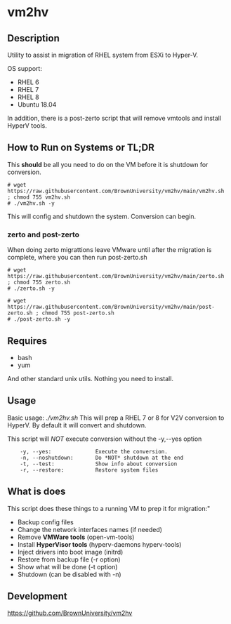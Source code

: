 # vm2hv

## Description

Utility to assist in migration of RHEL system from ESXi to Hyper-V. 

OS support:
* RHEL 6
* RHEL 7
* RHEL 8
* Ubuntu 18.04

In addition, there is a post-zerto script that will remove vmtools and install
HyperV tools.

## How to Run on Systems or TL;DR

This **should** be all you need to do on the VM before it is shutdown for conversion.

```
# wget https://raw.githubusercontent.com/BrownUniversity/vm2hv/main/vm2hv.sh ; chmod 755 vm2hv.sh
# ./vm2hv.sh -y
```
This will config and shutdown the system. Conversion can begin.

### zerto and post-zerto

When doing zerto migrattions leave VMware until after the migration is complete, where you can then 
run post-zerto.sh

```
# wget https://raw.githubusercontent.com/BrownUniversity/vm2hv/main/zerto.sh ; chmod 755 zerto.sh
# ./zerto.sh -y

# wget https://raw.githubusercontent.com/BrownUniversity/vm2hv/main/post-zerto.sh ; chmod 755 post-zerto.sh
# ./post-zerto.sh -y
```

## Requires

* bash
* yum

And other standard unix utils. Nothing you need to install.

## Usage

Basic usage: *./vm2hv.sh*
This will prep a RHEL 7 or 8 for V2V conversion
to HyperV. By default it will convert and shutdown.

This script will *NOT* execute conversion without the -y,--yes option

        -y, --yes:              Execute the conversion.
        -n, --noshutdown:       Do *NOT* shutdown at the end
        -t, --test:             Show info about conversion
        -r, --restore:          Restore system files

## What is does

This script does these things to a running VM to prep it for migration:"
* Backup config files
* Change the network interfaces names (if needed)
* Remove **VMWare tools** (open-vm-tools)
* Install **HyperVisor tools** (hyperv-daemons hyperv-tools)
* Inject drivers into boot image (initrd)
* Restore from backup file (-r option)
* Show what will be done (-t option)
* Shutdown (can be disabled with -n)

## Development

https://github.com/BrownUniversity/vm2hv